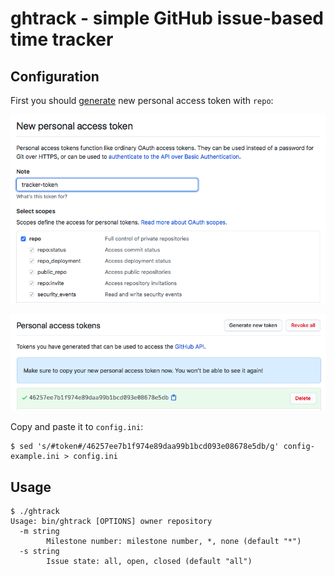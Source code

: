 # ghtrack - simple GitHub issue-based time tracker

## Configuration

First you should [generate](https://github.com/settings/tokens/new) new personal access token with `repo`:

![](images/token-1.png)

![](images/token-2.png)

Copy and paste it to `config.ini`:

```
$ sed 's/#token#/46257ee7b1f974e89daa99b1bcd093e08678e5db/g' config-example.ini > config.ini
```

## Usage

```
$ ./ghtrack
Usage: bin/ghtrack [OPTIONS] owner repository
  -m string
    	Milestone number: milestone number, *, none (default "*")
  -s string
    	Issue state: all, open, closed (default "all")
```
